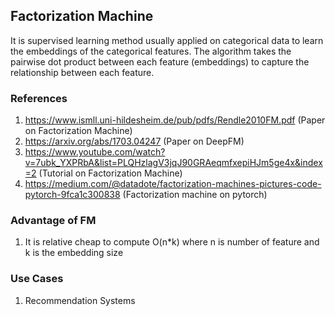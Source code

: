 ## Factorization Machine
It is supervised learning method usually applied on categorical data to learn the embeddings of the categorical features. 
The algorithm takes the pairwise dot product between each feature (embeddings) to capture the relationship between each feature.

### References
1. https://www.ismll.uni-hildesheim.de/pub/pdfs/Rendle2010FM.pdf (Paper on Factorization Machine)
2. https://arxiv.org/abs/1703.04247 (Paper on DeepFM) 
3. https://www.youtube.com/watch?v=7ubk_YXPRbA&list=PLQHzlagV3jqJ90GRAeqmfxepiHJm5ge4x&index=2 (Tutorial on Factorization Machine)
4. https://medium.com/@datadote/factorization-machines-pictures-code-pytorch-9fca1c300838 (Factorization machine on pytorch)


### Advantage of FM
1. It is relative cheap to compute O(n*k) where n is number of feature and k is the embedding size


### Use Cases
1. Recommendation Systems